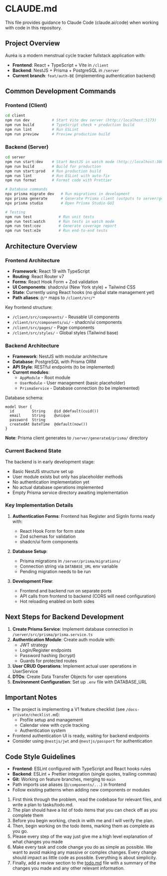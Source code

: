 # CLAUDE.md

This file provides guidance to Claude Code (claude.ai/code) when working with code in this repository.

## Project Overview

Auréa is a modern menstrual cycle tracker fullstack application with:

- **Frontend**: React + TypeScript + Vite in `/client`
- **Backend**: NestJS + Prisma + PostgreSQL in `/server`
- **Current branch**: `feat/auth-BE` (implementing authentication backend)

## Common Development Commands

### Frontend (Client)

```bash
cd client
npm run dev          # Start Vite dev server (http://localhost:5173)
npm run build        # TypeScript check + production build
npm run lint         # Run ESLint
npm run preview      # Preview production build
```

### Backend (Server)

```bash
cd server
npm run start:dev    # Start NestJS in watch mode (http://localhost:3000)
npm run build        # Build for production
npm run start:prod   # Run production build
npm run lint         # Run ESLint with auto-fix
npm run format       # Format code with Prettier

# Database commands
npx prisma migrate dev   # Run migrations in development
npx prisma generate      # Generate Prisma client (outputs to server/generated/prisma)
npx prisma studio        # Open Prisma Studio GUI

# Testing
npm run test            # Run unit tests
npm run test:watch      # Run tests in watch mode
npm run test:cov        # Generate coverage report
npm run test:e2e        # Run end-to-end tests
```

## Architecture Overview

### Frontend Architecture

- **Framework**: React 19 with TypeScript
- **Routing**: React Router v7
- **Forms**: React Hook Form + Zod validation
- **UI Components**: shadcn/ui (New York style) + Tailwind CSS
- **State**: Currently using React hooks (no global state management yet)
- **Path aliases**: `@/*` maps to `/client/src/*`

Key frontend structure:

- `/client/src/components/` - Reusable UI components
- `/client/src/components/ui/` - shadcn/ui components
- `/client/src/pages/` - Page components
- `/client/src/styles/` - Global styles (Tailwind base)

### Backend Architecture

- **Framework**: NestJS with modular architecture
- **Database**: PostgreSQL with Prisma ORM
- **API Style**: RESTful endpoints (to be implemented)
- **Current modules**:
  - `AppModule` - Root module
  - `UserModule` - User management (basic placeholder)
  - `PrismaService` - Database connection (to be implemented)

Database schema:

```prisma
model User {
  id        String    @id @default(cuid())
  email     String    @unique
  password  String
  createdAt DateTime  @default(now())
}
```

**Note**: Prisma client generates to `/server/generated/prisma/` directory

### Current Backend State

The backend is in early development stage:

- Basic NestJS structure set up
- User module exists but only has placeholder methods
- No authentication implementation yet
- No actual database operations implemented
- Empty Prisma service directory awaiting implementation

### Key Implementation Details

1. **Authentication Forms**: Frontend has Register and SignIn forms ready with:

   - React Hook Form for form state
   - Zod schemas for validation
   - shadcn/ui form components

2. **Database Setup**:

   - Prisma migrations in `/server/prisma/migrations/`
   - Connection string via `DATABASE_URL` env variable
   - Pending migration needs to be run

3. **Development Flow**:
   - Frontend and backend run on separate ports
   - API calls from frontend to backend (CORS will need configuration)
   - Hot reloading enabled on both sides

## Next Steps for Backend Development

1. **Create Prisma Service**: Implement database connection in `/server/src/prisma/prisma.service.ts`
2. **Authentication Module**: Create auth module with:
   - JWT strategy
   - Login/Register endpoints
   - Password hashing (bcrypt)
   - Guards for protected routes
3. **User CRUD Operations**: Implement actual user operations in UserService
4. **DTOs**: Create Data Transfer Objects for user operations
5. **Environment Configuration**: Set up `.env` file with DATABASE_URL

## Important Notes

- The project is implementing a V1 feature checklist (see `/docs-private/checklist.md`):
  - Profile setup and management
  - Calendar view with cycle tracking
  - Authentication system
- Frontend authentication UI is ready, waiting for backend endpoints
- Consider using `@nestjs/jwt` and `@nestjs/passport` for authentication

## Code Style Guidelines

- **Frontend**: ESLint configured with TypeScript and React hooks rules
- **Backend**: ESLint + Prettier integration (single quotes, trailing commas)
- **Git**: Working on feature branches, merging to `main`
- Path imports use aliases (`@/components/...`) in frontend
- Follow existing patterns when adding new components or modules

1. First think through the problem, read the codebase for relevant files, and write a plan to tasks/todo.md.
2. The plan should have a list of todo items that you can check off as you complete them
3. Before you begin working, check in with me and I will verify the plan.
4. Then, begin working on the todo items, marking them as complete as you go.
5. Please every step of the way just give me a high level explanation of what changes you made
6. Make every task and code change you do as simple as possible. We want to avoid making any massive or complex changes. Every change should impact as little code as possible. Everything is about simplicity.
7. Finally, add a review section to the [todo.md](http://todo.md/) file with a summary of the changes you made and any other relevant information.
